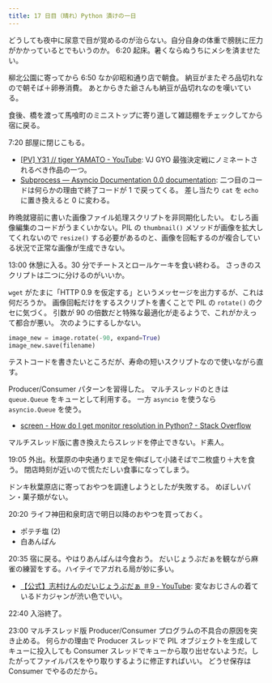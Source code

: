 ```yaml
---
title: 17 日目（晴れ）Python 漬けの一日
---
```


どうしても夜中に尿意で目が覚めるのが治らない。自分自身の体重で膀胱に圧力がかかっているとでもいうのか。
6:20 起床。暑くならぬうちにメシを済ませたい。

柳北公園に寄ってから 6:50 なか卯昭和通り店で朝食。
納豆がまたぞろ品切れなので朝そば＋卵券消費。
あとからきた爺さんも納豆が品切れなのを嘆いている。

食後、橋を渡って馬喰町のミニストップに寄り道して雑誌棚をチェックしてから宿に戻る。

7:20 部屋に閉じこもる。

* [[PV] Y31 // tiger YAMATO - YouTube](https://www.youtube.com/watch?time_continue=115&v=AdqZ_yGXnNM):
  VJ GYO 最強決定戦にノミネートされるべき作品の一つ。
* [Subprocess — Asyncio Documentation 0.0 documentation](https://asyncio.readthedocs.io/en/latest/subprocess.html):
  二つ目のコードは何らかの理由で終了コードが 1 で戻ってくる。
  差し当たり `cat` を `echo` に置き換えると 0 に変わる。

昨晩就寝前に書いた画像ファイル処理スクリプトを非同期化したい。
むしろ画像編集のコードがうまくいかない。PIL の `thumbnail()` メソッドが画像を拡大してくれないので
`resize()` する必要があるのと、画像を回転するのが複合している状況で正常な画像が生成できない。

13:00 休憩に入る。30 分でチートスとロールケーキを食い終わる。
さっきのスクリプトは二つに分けるのがいいか。

`wget` がたまに「HTTP 0.9 を仮定する」というメッセージを出力するが、これは何だろうか。
画像回転だけをするスクリプトを書くことで PIL の `rotate()` のクセに気づく。
引数が 90 の倍数だと特殊な最適化が走るようで、これがかえって都合が悪い。
次のようにするしかない。

```python
image_new = image.rotate(-90, expand=True)
image_new.save(filename)
```

テストコードを書きたいところだが、寿命の短いスクリプトなので使いながら直す。

Producer/Consumer パターンを習得した。
マルチスレッドのときは `queue.Queue` をキューとして利用する。
一方 `asyncio` を使うなら `asyncio.Queue` を使う。

* [screen - How do I get monitor resolution in Python? - Stack Overflow](https://stackoverflow.com/questions/3129322/how-do-i-get-monitor-resolution-in-python)

マルチスレッド版に書き換えたらスレッドを停止できない。ド素人。

19:05 外出。秋葉原の中央通りまで足を伸ばして小諸そばで二枚盛り＋大を食う。
閉店時刻が近いので慌ただしい食事になってしまう。

ドンキ秋葉原店に寄っておやつを調達しようとしたが失敗する。
めぼしいパン・菓子類がない。

20:20 ライフ神田和泉町店で明日以降のおやつを買っておく。

* ポテチ塩 (2)
* 白あんぱん

20:35 宿に戻る。やはりあんぱんは今食おう。
だいじょうぶだぁを観ながら麻雀の練習をする。ハイテイでアガれる局が妙に多い。

* [【公式】志村けんのだいじょうぶだぁ ＃9 - YouTube](https://www.youtube.com/watch?v=iOo-RE11SDg):
  変なおじさんの着ているドカジャンが渋い色でいい。

22:40 入浴終了。

23:00 マルチスレッド版 Producer/Consumer プログラムの不具合の原因を突き止める。
何らかの理由で Producer スレッドで PIL オブジェクトを生成してキューに投入しても
Consumer スレッドでキューから取り出せないようだ。したがってファイルパスをやり取りするように修正すればいい。
どうせ保存は Consumer でやるのだから。
